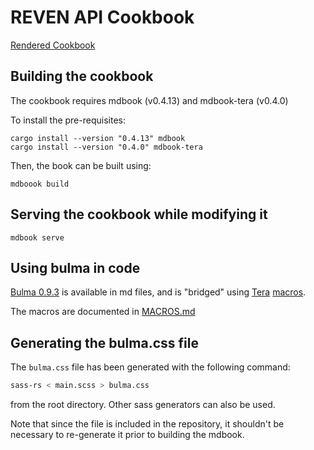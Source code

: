 REVEN API Cookbook
==================

[Rendered Cookbook](https://tetrane.gitlab.io/reven/api-cookbook)

## Building the cookbook

The cookbook requires mdbook (v0.4.13) and mdbook-tera (v0.4.0)

To install the pre-requisites:

```
cargo install --version "0.4.13" mdbook
cargo install --version "0.4.0" mdbook-tera
```

Then, the book can be built using:

```
mdboook build
```

## Serving the cookbook while modifying it

```
mdbook serve
```

## Using bulma in code

[Bulma 0.9.3](https://bulma.io) is available in md files, and is "bridged" using [Tera](https://tera.netlify.app) [macros](https://tera.netlify.app/docs/#macros).

The macros are documented in [MACROS.md](./MACROS.md)

## Generating the bulma.css file

The `bulma.css` file has been generated with the following command:

```bash
sass-rs < main.scss > bulma.css
```

from the root directory. Other sass generators can also be used.

Note that since the file is included in the repository, it shouldn't be necessary to re-generate it prior to building the mdbook.
